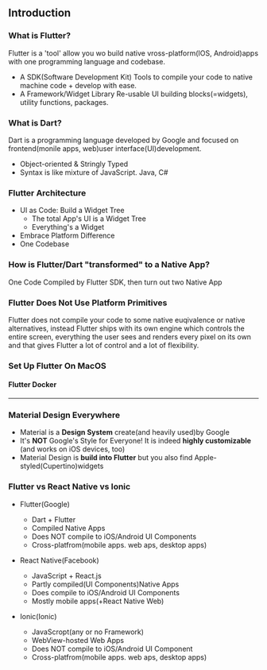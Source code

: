 ## Introduction

### What is Flutter?

Flutter is a 'tool' allow you wo build native vross-platform(IOS, Android)apps with one programming language and codebase.

- A SDK(Software Development Kit)
  Tools to compile your code to native machine code + develop with ease.
- A Framework/Widget Library
  Re-usable UI building blocks(=widgets), utility functions, packages.

### What is Dart?

Dart is a programming language developed by Google and focused on frontend(monile apps, web)user interface(UI)development.

- Object-oriented & Stringly Typed
- Syntax is like mixture of JavaScript. Java, C#

### Flutter Architecture

- UI as Code: Build a Widget Tree
  - The total App's UI is a Widget Tree
  - Everything's a Widget
- Embrace Platform Difference
- One Codebase

### How is Flutter/Dart "transformed" to a Native App?

One Code Compiled by Flutter SDK, then turn out two Native App

### Flutter Does Not Use Platform Primitives

Flutter does not compile your code to some native euqivalence or native alternatives, instead Flutter ships with its own engine which controls the entire screen, everything the user sees and renders every pixel on its own and that gives Flutter a lot of control and a lot of flexibility.

### Set Up Flutter On MacOS

#### Flutter Docker

---

### Material Design Everywhere

- Material is a **Design System** create(and heavily used)by Google
- It's **NOT** Google's Style for Everyone! It is indeed **highly customizable** (and works on iOS devices, too)
- Material Design is **build into Flutter** but you also find Apple-styled(Cupertino)widgets

### Flutter vs React Native vs Ionic

- Flutter(Google)

  - Dart + Flutter
  - Compiled Native Apps
  - Does NOT compile to iOS/Android UI Components
  - Cross-platfrom(mobile apps. web aps, desktop apps)

- React Native(Facebook)

  - JavaScript + React.js
  - Partly compiled(UI Components)Native Apps
  - Does compile to iOS/Android UI Components
  - Mostly mobile apps(+React Native Web)

- Ionic(Ionic)
  - JavaScropt(any or no Framework)
  - WebView-hosted Web Apps
  - Does NOT compile to iOS/Android UI Component
  - Cross-platfrom(mobile apps. web aps, desktop apps)
